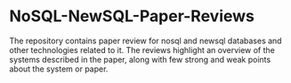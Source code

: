 # NoSQL-NewSQL-Paper-Reviews
The repository contains paper review for nosql and newsql databases and other technologies related to it. The reviews highlight an overview of the systems described in the paper, along with few strong and weak points about the system or paper.
